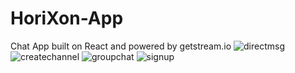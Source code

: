 # HoriXon-App
 Chat App built on React and powered by getstream.io
![directmsg](https://user-images.githubusercontent.com/30048347/176476345-7f54d114-133a-456f-81c8-c94d113b35f8.JPG)
![createchannel](https://user-images.githubusercontent.com/30048347/176476383-f1cfc255-f0f4-47e2-832e-ef5c56d09ec0.JPG)
![groupchat](https://user-images.githubusercontent.com/30048347/176476416-68bcf2b6-e7a0-4fe6-acc3-9ea1875d94c8.JPG)
![signup](https://user-images.githubusercontent.com/30048347/176476478-91426ffa-8756-4f3c-b572-3ceabd81b866.JPG)
